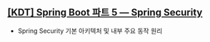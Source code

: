 ## [[KDT] Spring Boot 파트 5 — Spring Security](https://github.com/prgrms-be-devcourse/springboot-security-lecture/tree/class_1#kdt-spring-boot-%ED%8C%8C%ED%8A%B8-5--spring-security " : 강의 레포지토리")

- Spring Security 기본 아키텍처 및 내부 주요 동작 원리
